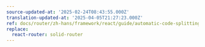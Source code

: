 ```yaml
---
source-updated-at: '2025-02-24T08:43:55.000Z'
translation-updated-at: '2025-04-05T21:27:23.000Z'
ref: docs/router/zh-hans/framework/react/guide/automatic-code-splitting.md
replace:
  react-router: solid-router
---
```

